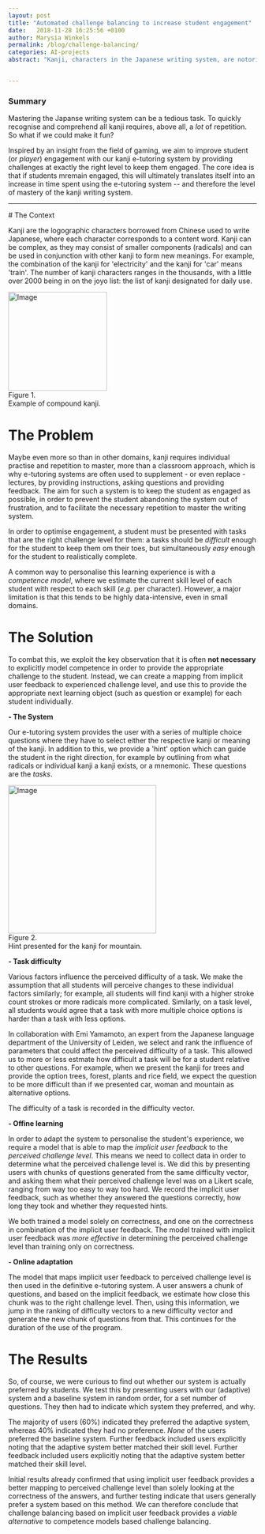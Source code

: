 ```yaml
---
layout: post
title: "Automated challenge balancing to increase student engagement"
date:   2018-11-28 16:25:56 +0100
author: Marysia Winkels
permalink: /blog/challenge-balancing/
categories: AI-projects
abstract: "Kanji, characters in the Japanese writing system, are notoriously difficult master. Nothing is as effective as a lot of repetition -- but that can be tedious, and frankly quite boring. So what if we could make it fun?"


---
```



### Summary

Mastering the Japanse writing system can be a tedious task. To quickly recognise and comprehend all kanji requires, above all, a *lot* of repetition. So what if we could make it fun? 

Inspired by an insight from the field of gaming, we aim to improve student (or *player*) engagement with our kanji e-tutoring system by providing challenges at exactly the right level to keep them engaged. The core idea is that if students mremain engaged, this will ultimately translates itself into an increase in time spent using the e-tutoring system -- and therefore the level of mastery of the kanji writing system. 


<hr>
# The Context

<i></i><emph> Kanji</emph> are the logographic characters borrowed from Chinese used to write Japanese, where each character corresponds to a content word. Kanji can be complex, as they may consist of smaller components (radicals) and can be used in conjunction with other kanji to form new meanings. For example, the combination of the kanji for 'electricity' and the kanji for 'car' means 'train'. The number of kanji characters ranges in the thousands, with a little over 2000 being in on the joyo list: the list of kanji designated for daily use.



<div class="Figure">
    <img src="{{site.baseurl}}/assets/kanji/compound_kanji.png" alt="Image" width="200"/>
	<br>
	<div class="Figure index">Figure 1.</div><div class="Figure description" style="width: 200px"> Example of compound kanji. </div>
</div>
 
 
# The Problem
 
 Maybe even more so than in other domains, kanji requires individual practise and repetition to master, more than a classroom approach, which is why <emph>e-tutoring systems</emph> are often used to supplement - or even replace - lectures, by providing instructions, asking questions and providing feedback. The aim for such a system is to keep the student as engaged as possible, in order to prevent the student abandoning the system out of frustration, and to facilitate the necessary repetition to master the writing system. 

In order to optimise engagement, a student must be presented with tasks that are the right <emph>challenge level</emph> for them: a tasks should be _difficult_ enough for the student to keep them om their toes, but simultaneously _easy_ enough for the student to realistically complete. 

A common way to personalise this learning experience is with a _competence model_, where we estimate the current skill level of each student with respect to each skill (_e.g._ per character). However, a major limitation is that this tends to be highly data-intensive, even in small domains. 

# The Solution

To combat this, we exploit the key observation that it is often **not necessary** to explicitly model competence in order to provide the appropriate challenge to the student. Instead, we can create a mapping from <emph>implicit user feedback</emph> to <emph>experienced challenge level</emph>, and use this to provide the appropriate next learning object (such as question or example) for each student individually. 


<b><emph>- The System</emph></b>

Our e-tutoring system provides the user with a series of <emph>multiple choice</emph> questions where they have to select either the respective kanji or meaning of the kanji. In addition to this, we provide a 'hint' option which can guide the student in the right direction, for example by outlining from what radicals or individual kanji a kanji exists, or a mnemonic. These questions are the *tasks*.

<div class="Figure">
    <img src="{{site.baseurl}}/assets/kanji/mountain.png" alt="Image" width="300"/>
	<br>
	<div class="Figure index">Figure 2.</div><div class="Figure description" style="width: 300px"> Hint presented for the kanji for mountain. </div>
</div>

<b><emph>- Task difficulty</emph></b>

Various factors influence the perceived difficulty of a task. We make the assumption that all students will perceive changes to these individual factors similarly; for example, all students will find kanji with a higher stroke count strokes or more radicals more complicated. Similarly, on a task level, all students would agree that a task with more multiple choice options is harder than a task with less options.


In collaboration with Emi Yamamoto, an expert from the Japanese language department of the University of Leiden, we select and rank the influence of parameters that could affect the perceived difficulty of a task. This allowed us to more or less estmate how difficult a task will be for a student relative to other questions. For example, when we present the kanji for trees and provide the option trees, forest, plants and rice field, we expect the question to be more difficult than if we presented car, woman and mountain as alternative options. 

The difficulty of a task is recorded in the <emph>difficulty vector</emph>.


<b><emph>- Offine learning</emph></b>

In order to adapt the system to personalise the student's experience, we require a model that is able to map the *implicit user feedback* to the *perceived challenge level*. This means we need to collect data in order to determine what the perceived challenge level is. We did this by presenting users with chunks of questions generated from the same difficulty vector, and asking them what their perceived challenge level was on a Likert scale, ranging from way too easy to way too hard. We record the implicit user feedback, such as whether they answered the questions correctly, how long they took and whether they requested hints. 

We both trained a model solely on correctness, and one on the correctness in combination of the implicit user feedback. The model trained with implicit user feedback was _more effective_ in determining the perceived challenge level than training only on correctness.

<b><emph>- Online adaptation</emph></b>

The model that maps implicit user feedback to perceived challenge level is then used in the definitive e-tutoring system. A user answers a chunk of questions, and based on the implicit feedback, we estimate how close this chunk was to the right challenge level. Then, using this information, we jump in the ranking of difficulty vectors to a new difficulty vector and generate the new chunk of questions from that. This continues for the duration of the use of the program.

# The Results

So, of course, we were curious to find out whether our system is actually preferred by students. We test this by presenting users with our (adaptive) system and a baseline system in random order, for a set number of questions. They then had to indicate which system they preferred, and why. 


The majority of users (60%) indicated they preferred the adaptive system, whereas 40% indicated they had no preference. *None* of the users preferred the baseline system. Further feedback included users explicitly noting that the adaptive system better matched their skill level. Further feedback included users explicitly noting that the adaptive system better matched their skill level.


Initial results already confirmed that using implicit user feedback provides a better mapping to perceived challenge level than solely looking at the correctness of the answers, and further testing indicate that users generally prefer a system based on this method. We can therefore conclude that challenge balancing based on implicit user feedback provides a _viable alternative_ to competence models based challenge balancing.

